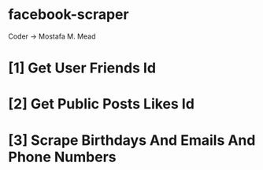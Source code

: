 # facebook-scraper

Coder -> Mostafa M. Mead

# [1] Get User Friends Id
# [2] Get Public Posts Likes Id
# [3] Scrape Birthdays And Emails And Phone Numbers
